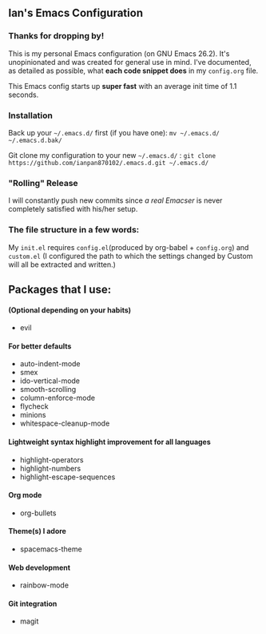 ## Ian's Emacs Configuration

### Thanks for dropping by!
This is my personal Emacs configuration (on GNU Emacs 26.2). It's unopinionated and was created for general use in mind. I've documented, as detailed as possible, what **each code snippet does** in my `config.org` file.

This Emacs config starts up **super fast** with an average init time of 1.1 seconds.

### Installation
Back up your `~/.emacs.d/` first (if you have one): `mv ~/.emacs.d/ ~/.emacs.d.bak/`

Git clone my configuration to your new `~/.emacs.d/` : `git clone https://github.com/ianpan870102/.emacs.d.git ~/.emacs.d/`

### "Rolling" Release
I will constantly push new commits since *a real Emacser* is never completely satisfied with his/her setup.

### The file structure in a few words:

My `init.el` requires `config.el`(produced by org-babel + `config.org`) and `custom.el`
(I configured the path to which the settings changed by Custom will all be extracted and written.)

## Packages that I use:

#### (Optional depending on your habits)
- evil

#### For better defaults
- auto-indent-mode
- smex
- ido-vertical-mode
- smooth-scrolling
- column-enforce-mode
- flycheck
- minions
- whitespace-cleanup-mode

#### Lightweight syntax highlight improvement for all languages
- highlight-operators
- highlight-numbers
- highlight-escape-sequences

#### Org mode
- org-bullets

#### Theme(s) I adore
- spacemacs-theme

#### Web development
- rainbow-mode

#### Git integration
- magit
